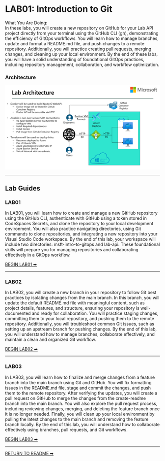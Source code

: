 


# LAB01: Introduction to Git #

What You Are Doing:<br>
In these labs, you will create a new repository on GitHub for your Lab API project directly from your terminal using the GitHub CLI (gh), demonstrating the efficiency of GitOps workflows. You will learn how to manage branches, update and format a README.md file, and push changes to a remote repository. Additionally, you will practice creating pull requests, merging changes, and cleaning up your local environment. By the end of these labs, you will have a solid understanding of foundational GitOps practices, including repository management, collaboration, and workflow optimization.

### Architecture ###
![alt text](../Files/lab_architecture.jpg)

---
## Lab Guides ##

### LAB01 ###

In LAB01, you will learn how to create and manage a new GitHub repository using the GitHub CLI, authenticate with GitHub using a token stored in CodeSpaces Secrets, and clone the repository to your local development environment. You will also practice navigating directories, using Git commands to clone repositories, and integrating a new repository into your Visual Studio Code workspace. By the end of this lab, your workspace will include two directories: msft-intro-to-gitops and lab-api. These foundational skills will prepare you for managing repositories and collaborating effectively in a GitOps workflow.

[BEGIN LAB01 ➡](LAB01.md)

--- 

### LAB02 ###

In LAB02, you will create a new branch in your repository to follow Git best practices by isolating changes from the main branch. In this branch, you will update the default README.md file with meaningful content, such as project details, features, and structure, ensuring your repository is well-documented and ready for collaboration. You will practice staging changes, committing them to your local repository, and pushing them to the remote repository. Additionally, you will troubleshoot common Git issues, such as setting up an upstream branch for pushing changes. By the end of this lab, you will understand how to manage branches, collaborate effectively, and maintain a clean and organized Git workflow.

[BEGIN LAB02 ➡](LAB02.md)

---

### LAB03  ###

In LAB03, you will learn how to finalize and merge changes from a feature branch into the main branch using Git and GitHub. You will fix formatting issues in the README.md file, stage and commit the changes, and push them to the remote repository. After verifying the updates, you will create a pull request on GitHub to merge the changes from the create-readme branch into the main branch. You will also explore the pull request process, including reviewing changes, merging, and deleting the feature branch once it is no longer needed. Finally, you will clean up your local environment by pulling the latest changes to the main branch and removing the feature branch locally. By the end of this lab, you will understand how to collaborate effectively using branches, pull requests, and Git workflows.

[BEGIN LAB03 ➡](LAB03.md)

---

[RETURN TO README ➡](../README.md)
